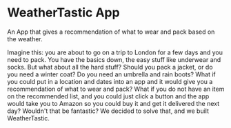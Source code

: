 # WeatherTastic App

An App that gives a recommendation of what to wear and pack based on the weather.

Imagine this: you are about to go on a trip to London for a few days and you need to pack. You have the basics down, the easy stuff like underwear and socks.  But what about all the hard stuff? Should you pack a jacket, or do you need a winter coat? Do you need an umbrella and rain boots? What if you could put in a location and dates into an app and it would give you a recommendation of what to wear and pack? What if you do not have an item on the recommended list, and you could just click a button and the app would take you to Amazon so you could buy it and get it delivered the next day?  Wouldn't that be fantastic?  We decided to solve that, and we built WeatherTastic.